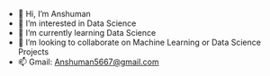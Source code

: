 - 👋 Hi, I’m Anshuman
- 👀 I’m interested in Data Science
- 🌱 I’m currently learning Data Science
- 💞️ I’m looking to collaborate on Machine Learning or Data Science Projects
- 📫 Gmail: Anshuman5667@gmail.com

<!---
Ansh5667/Ansh5667 is a ✨ special ✨ repository because its `README.md` (this file) appears on your GitHub profile.
You can click the Preview link to take a look at your changes.
--->
